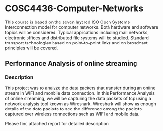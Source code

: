 # COSC4436-Computer-Networks

This course is based on the seven layered ISO Open Systems Interconnection model for computer networks. Both hardware and software topics will be considered. Typical applications including mail networks, electronic offices and distributed file systems will be studied. Standard transport technologies based on point-to-point links and on broadcast principles will be covered.

## Performance Analysis of online streaming

### Description

This project was to analyze the data packets that transfer during an online stream in WIFI and monbile data connection. In this Performance Analysis of online streaming, we will be capturing the data packets of tcp using a network analysis tool known as Wireshark. Wireshark will show us enough details of the data packets to see the difference among the packets captured over wireless connections such as WIFI and mobile data. 

Please find attached report for detailed description.
